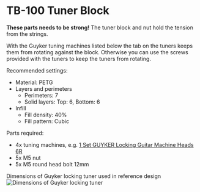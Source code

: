 # TB-100 Tuner Block

**These parts needs to be strong!** The tuner block and nut hold the tension from the strings.

With the Guyker tuning machines listed below the tab on the tuners keeps them from rotating against the block. Otherwise you can use the screws provided with the tuners to keep the tuners from rotating.

Recommended settings:
  - Material: PETG
  - Layers and perimeters
    - Perimeters: 7
    - Solid layers: Top: 6, Bottom: 6
  - Infill
    - Fill density: 40%
    - Fill pattern: Cubic

Parts required:
  - 4x tuning machines, e.g. [1 Set GUYKER Locking Guitar Machine Heads 6R](https://www.aliexpress.com/item/1005008338893519.html)
  - 5x M5 nut
  - 5x M5 round head bolt 12mm


Dimensions of Guyker locking tuner used in reference design
![Dimensions of Guyker locking tuner
](guyker-locking-tuner-dimensions.png)
